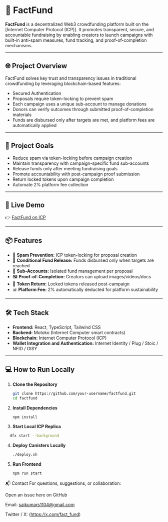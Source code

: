 # 🌱 FactFund

**FactFund** is a decentralized Web3 crowdfunding platform built on the [Internet Computer Protocol (ICP)]. It promotes transparent, secure, and accountable fundraising by enabling creators to launch campaigns with built-in anti-spam measures, fund tracking, and proof-of-completion mechanisms.

---

## 🌐 Project Overview

FactFund solves key trust and transparency issues in traditional crowdfunding by leveraging blockchain-based features:

- Secured Authentication
- Proposals require token-locking to prevent spam
- Each campaign uses a unique sub-account to manage donations
- Donors can verify outcomes through submitted proof-of-completion materials
- Funds are disbursed only after targets are met, and platform fees are automatically applied

---

## 🎯 Project Goals

- Reduce spam via token-locking before campaign creation  
- Maintain transparency with campaign-specific fund sub-accounts  
- Release funds only after meeting fundraising goals  
- Promote accountability with post-campaign proof submission  
- Return locked tokens upon campaign completion  
- Automate 2% platform fee collection  

---

## 🚀 Live Demo

👉 [FactFund on ICP](https://nv57a-iaaaa-aaaap-qhsqa-cai.icp0.io/)

---

## 📦 Features

- 🔐 **Spam Prevention:** ICP token-locking for proposal creation  
- 💸 **Conditional Fund Release:** Funds disbursed only when targets are reached  
- 🧾 **Sub-Accounts:** Isolated fund management per proposal  
- 🖼️ **Proof-of-Completion:** Creators can upload images/videos/docs  
- 🔁 **Token Return:** Locked tokens released post-campaign  
- 📊 **Platform Fee:** 2% automatically deducted for platform sustainability  

---

## 🛠️ Tech Stack

- **Frontend:** React, TypeScript, Tailwind CSS  
- **Backend:** Motoko (Internet Computer smart contracts)  
- **Blockchain:** Internet Computer Protocol (ICP)  
- **Wallet Integration and Authentication:** Internet Identity / Plug / Stoic / NFID / OISY

---

## 💻 How to Run Locally

1. **Clone the Repository**
   ```bash
   git clone https://github.com/your-username/factfund.git
   cd factfund
2. **Install Dependencies**
   ```bash
   npm install
3. **Start Local ICP Replica**
 ```bash
   dfx start --background
```
4. **Deploy Canisters Locally**
   ```bash
   ./deploy.sh
   ```
5. **Run Frontend**
   ```bash
   npm run start
   ```
📬 Contact
For questions, suggestions, or collaboration:

Open an issue here on GitHub

Email: saikumars1104@gmail.com

Twitter / X: (https://x.com/fact_fund)


